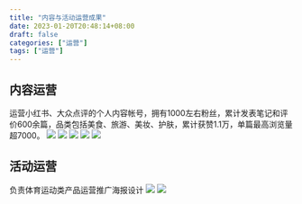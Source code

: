 ```yaml
---
title: "内容与活动运营成果"
date: 2023-01-20T20:48:14+08:00
draft: false
categories: ["运营"]
tags: ["运营"]
---
```


## 内容运营
运营小红书、大众点评的个人内容帐号，拥有1000左右粉丝，累计发表笔记和评价600余篇，品类包括美食、旅游、美妆、护肤，累计获赞1.1万，单篇最高浏览量超7000。
![](https://s2.loli.net/2023/01/30/98mFhoG67pzTx4L.jpg)
![](https://s2.loli.net/2023/01/30/Oud7cpxV9rqBmTw.jpg)
![](https://s2.loli.net/2023/01/30/ZrMGn7s5JqSu13e.jpg)
![](https://s2.loli.net/2023/01/30/xUMD59ZfOQApdJR.jpg)
![](https://s2.loli.net/2023/01/30/vlMyRKaB74f3Fuc.jpg)

## 活动运营
负责体育运动类产品运营推广海报设计
![](https://s2.loli.net/2023/01/30/DJRKET8pBUQFakw.png)
![](https://s2.loli.net/2023/01/30/RmI2vTejsNcQMoZ.png)